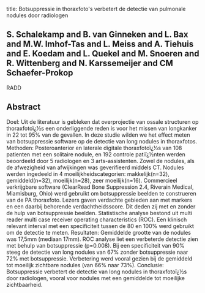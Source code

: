 title: Botsuppressie in thoraxfoto's verbetert de detectie van pulmonale nodules door radiologen

## S. Schalekamp and B. van Ginneken and L. Bax and M.W. Imhof-Tas and L. Meiss and A. Tiehuis and E. Koedam and L. Quekel and M. Snoeren and R. Wittenberg and N. Karssemeijer and CM Schaefer-Prokop
RADD


## Abstract
Doel: Uit de literatuur is gebleken dat overprojectie van ossale structuren op thoraxfotoï¿½s een onderliggende reden is voor het missen van longkanker in 22 tot 95% van de gevallen. In deze studie wilden we het effect meten van botsuppressie software op de detectie van long nodules in thoraxfotos. Methoden: Posteroanterior en laterale digitale thoraxfotoï¿½s van 108 patienten met een solitaire nodule, en 192 controle patiï¿½nten werden beoordeeld door 5 radiologen en 3 arts-assistenten. Zowel de nodules, als de afwezigheid van afwijkingen was geverifieerd middels CT. Nodules werden ingedeeld in 4 moeilijkheidscategorien: makkelijk(n=32), gemiddeld(n=32), moeilijk(n=28), zeer moeilijk(n=16). Commercieel verkrijgbare software (ClearRead Bone Suppression 2.4, Riverain Medical, Miamisburg, Ohio) werd gebruikt om botsuppressie beelden te construeren van de PA thoraxfoto. Lezers gaven verdachte gebieden aan met markers en een daarbij behorende verdachtheidsscore. Dit deden zij met en zonder de hulp van botsuppressie beelden. Statistische analyse bestond uit multi reader multi case receiver operating characteristics (ROC). Een klinisch relevant interval met een specificiteit tussen de 80 en 100% werd gebruikt om de detectie te meten. Resultaten: Gemiddelde grootte van de nodules was 17,5mm (mediaan 17mm). ROC analyse liet een verbeterde detectie zien met behulp van botsuppressie (p=0.008). Bij een specificiteit van 90% steeg de detectie van long nodules van 67% zonder botsuppressie naar 72% met botsuppressie. Verbetering werd vooral gezien bij de gemiddeld tot moeilijk zichtbare nodules (van 66% naar 73%). Conclusie: Botsuppressie verbetert de detectie van long nodules in thoraxfotoï¿½s door radiologen, vooral voor nodules met een gemiddelde tot moeilijke zichtbaarheid.

